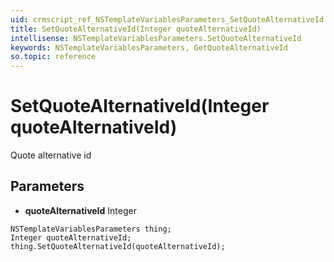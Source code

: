 ```yaml
---
uid: crmscript_ref_NSTemplateVariablesParameters_SetQuoteAlternativeId
title: SetQuoteAlternativeId(Integer quoteAlternativeId)
intellisense: NSTemplateVariablesParameters.SetQuoteAlternativeId
keywords: NSTemplateVariablesParameters, GetQuoteAlternativeId
so.topic: reference
---
```


# SetQuoteAlternativeId(Integer quoteAlternativeId)

Quote alternative id

## Parameters

* **quoteAlternativeId** Integer

```crmscript
NSTemplateVariablesParameters thing;
Integer quoteAlternativeId;
thing.SetQuoteAlternativeId(quoteAlternativeId);
```


